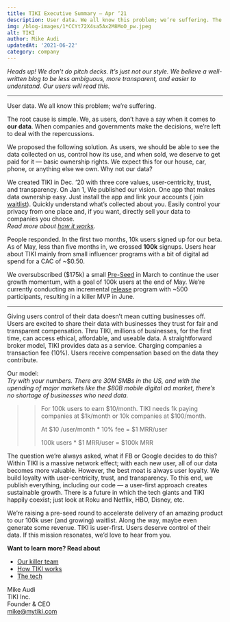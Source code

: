 ```yaml
---
title: TIKI Executive Summary — Apr ‘21
description: User data. We all know this problem; we’re suffering. The root cause is simple. We, as users, don’t have a say when it comes to our data.
img: /blog-images/1*CCYt72X4sa5Ax2M8MoO_pw.jpeg
alt: TIKI
author: Mike Audi
updatedAt: '2021-06-22'
category: company
---
```

*Heads up! We don’t do pitch decks. It’s just not our style. We believe a well-written blog to be less ambiguous, more
transparent, and easier to understand. Our users will read this.*

---

User data. We all know this problem; we’re suffering.

The root cause is simple. We, as users, don’t have a say when it comes to **our data**. When companies and governments
make the decisions, we’re left to deal with the repercussions.

We proposed the following solution. As users, we should be able to see the data collected on us, control how its use,
and when sold, we deserve to get paid for it — basic ownership rights. We expect this for our house, car, phone, or
anything else we own. Why not our data?

We created TIKI in Dec. ’20 with three core values, user-centricity, trust, and transparency. On Jan 1, We published our
vision. One app that makes data ownership easy. Just install the app and link your accounts (
join [waitlist](https://mytiki.com/#signup)). Quickly understand what’s collected about you. Easily control your privacy
from one place and, if you want, directly sell your data to companies you choose.  
*Read more about [how it works](https://mytiki.com/blog/your-data).*

People responded. In the first two months, 10k users signed up for our beta. As of May, less than five months in, we
crossed **100k** signups. Users hear about TIKI mainly from small influencer programs with a bit of digital ad spend for a
CAC of ~$0.50.

We oversubscribed ($175k) a small [Pre-Seed](https://mytiki.com/blog/pre-seed-program) in March to continue the user
growth momentum, with a goal of 100k users at the end of May. We’re currently conducting an incremental [release]()
program with ~500 participants, resulting in a killer MVP in June.

---

Giving users control of their data doesn’t mean cutting businesses off. Users are excited to share their data with
businesses they trust for fair and transparent compensation. Thru TIKI, millions of businesses, for the first time, can
access ethical, affordable, and useable data. A straightforward broker model, TIKI provides data as a service. Charging
companies a transaction fee (10%). Users receive compensation based on the data they contribute.

Our model:  
*Try with your numbers. There are 30M SMBs in the US, and with the upending of major markets like the $80B mobile
digital ad market, there’s no shortage of businesses who need data.*

> > For 100k users to earn $10/month. TIKI needs 1k paying companies at $1k/month or 10k companies at $100/month.
> >
> > At $10 /user/month * 10% fee = $1 MRR/user
> >
> > 100k users * $1 MRR/user = $100k MRR

The question we’re always asked, what if FB or Google decides to do this? Within TIKI is a massive network effect; with
each new user, all of our data becomes more valuable. However, the best moat is always user loyalty. We build loyalty
with user-centricity, trust, and transparency. To this end, we publish everything, including our code — a user-first
approach creates sustainable growth. There is a future in which the tech giants and TIKI happily coexist; just look at
Roku and Netflix, HBO, Disney, etc.

We’re raising a pre-seed round to accelerate delivery of an amazing product to our 100k user (and growing) waitlist.
Along the way, maybe even generate some revenue. TIKI is user-first. Users deserve control of their data. If this
mission resonates, we’d love to hear from you.

**Want to learn more? Read about**

- [Our killer team](https://mytiki.com/blog/team)
- [How TIKI works](https://mytiki.com/blog/your-data)
- [The tech](https://mytiki.com/blog/proposed-architecture)

Mike Audi  
TIKI Inc.  
Founder & CEO  
[mike@mytiki.com](mailto:mike@mytiki.com)
